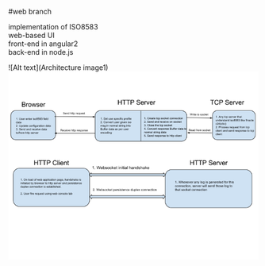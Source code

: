 #web branch

implementation of ISO8583 <br/>
web-based UI <br/>
front-end in angular2 <br/>
back-end in node.js <br/>

![Alt text](Architecture image1)
<img src="https://github.com/krvikash35/iso8583_tcp/blob/master/web/server/public/image/iso8583_arch.png">
